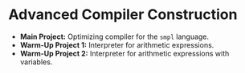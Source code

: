 # Advanced Compiler Construction

- **Main Project:** Optimizing compiler for the `smpl` language.
- **Warm-Up Project 1:** Interpreter for arithmetic expressions. 
- **Warm-Up Project 2:** Interpreter for arithmetic expressions with variables.
